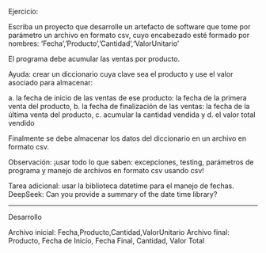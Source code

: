 Ejercicio: 

Escriba un proyecto que desarrolle un artefacto de software 
que tome por parámetro un archivo en formato csv, 
cuyo encabezado esté formado por nombres: 
‘Fecha’,’Producto’,’Cantidad’,‘ValorUnitario’

El programa debe acumular las ventas por producto. 

Ayuda: crear un diccionario cuya clave sea el producto y 
        use el valor asociado para almacenar:

a. la fecha de inicio de las ventas de ese producto: la fecha de la primera venta del producto,
b. la fecha de finalización de las ventas: la fecha de la última venta del producto,
c. acumular la cantidad vendida y
d. el valor total vendido

Finalmente se debe almacenar los datos del diccionario en un archivo en formato csv.

Observación: ¡usar todo lo que saben: excepciones, testing, parámetros de programa y 
manejo de archivos en formato csv usando csv!

Tarea adicional: usar la biblioteca datetime para el manejo de fechas. 
        DeepSeek: Can you provide a summary of the date time library?

------------
Desarrollo

Archivo inicial: Fecha,Producto,Cantidad,ValorUnitario
Archivo final: Producto, Fecha de Inicio, Fecha Final, Cantidad, Valor Total
